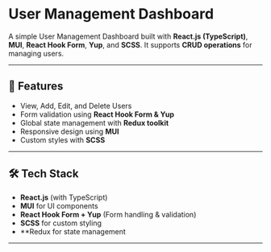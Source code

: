 # User Management Dashboard

A simple User Management Dashboard built with **React.js (TypeScript)**, **MUI**, **React Hook Form**, **Yup**, and **SCSS**. It supports **CRUD operations** for managing users.

---

## 🚀 Features

- View, Add, Edit, and Delete Users
- Form validation using **React Hook Form & Yup**
- Global state management with **Redux toolkit**
- Responsive design using **MUI**
- Custom styles with **SCSS**

---

## 🛠️ Tech Stack

- **React.js** (with TypeScript)
- **MUI** for UI components
- **React Hook Form + Yup** (Form handling & validation)
- **SCSS** for custom styling
- **Redux for state management

---
 

